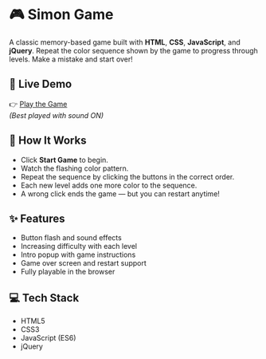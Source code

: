 # 🎮 Simon Game

A classic memory-based game built with **HTML**, **CSS**, **JavaScript**, and **jQuery**. Repeat the color sequence shown by the game to progress through levels. Make a mistake and start over!

## 🔗 Live Demo

👉 [Play the Game](https://sastarogers.github.io/Simon-Game/)  
*(Best played with sound ON)*

## 🧠 How It Works

- Click **Start Game** to begin.
- Watch the flashing color pattern.
- Repeat the sequence by clicking the buttons in the correct order.
- Each new level adds one more color to the sequence.
- A wrong click ends the game — but you can restart anytime!

## ✨ Features

- Button flash and sound effects
- Increasing difficulty with each level
- Intro popup with game instructions
- Game over screen and restart support
- Fully playable in the browser

## 💻 Tech Stack

- HTML5
- CSS3
- JavaScript (ES6)
- jQuery
